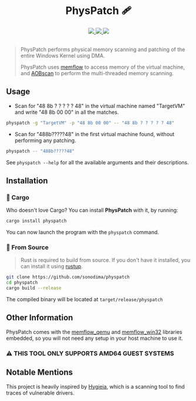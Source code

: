 <h1 align="center">PhysPatch 🩹</h1>

<div align="center">
  <a href="https://github.com/sonodima/physpatch/releases/latest">
    <img src="https://img.shields.io/github/v/release/sonodima/physpatch?color=pink&label=latest"/>
  </a>
  <a href="https://github.com/sonodima/physpatch/actions?workflow=CI">
    <img src="https://github.com/sonodima/physpatch/workflows/CI/badge.svg"/>
  </a>
  <img src="https://img.shields.io/badge/license-MIT-blue.svg"/>
</div>

<br>

> PhysPatch performs physical memory scanning and patching of the entire Windows
> Kernel using DMA.
> 
> PhysPatch uses [memflow](https://github.com/memflow/memflow) to access memory
> of the virtual machine, and [AOBscan](https://github.com/sonodima/aobscan)
> to perform the multi-threaded memory scanning.

## Usage

- Scan for "48 8b ? ? ? ? ? 48" in the virtual machine named "TargetVM" and write
"48 8b 00 00" in all the matches.

```sh
physpatch -g "TargetVM" -p "48 8b 00 00" -- "48 8b ? ? ? ? ? 48"
```

- Scan for "488b?????48" in the first virtual machine found, without performing
any patching.

```sh
physpatch -- "488b?????48"
```

See `physpatch --help` for all the available arguments and their descriptions.

## Installation

### 🦀 Cargo

Who doesn't love Cargo? You can install **PhysPatch** with it, by running:

```sh
cargo install physpatch
```

You can now launch the program with the `physpatch` command.

### 🔩 From Source

> Rust is required to build from source. If you don't have it installed, you can
> install it using [rustup](https://rustup.rs/).

```sh
git clone https://github.com/sonodima/physpatch
cd physpatch
cargo build --release
```

The compiled binary will be located at `target/release/physpatch`

## Other Information

PhysPatch comes with the [memflow_qemu](https://github.com/memflow/memflow-qemu) and [memflow_win32](https://github.com/memflow/memflow-win32) libraries embedded, so you will not need any setup in your host machine to use it.

### ⚠️ THIS TOOL ONLY SUPPORTS AMD64 GUEST SYSTEMS

## Notable Mentions

This project is heavily inspired by [Hygieia](https://github.com/Deputation/hygieia), which is a scanning tool to find traces of vulnerable drivers.
